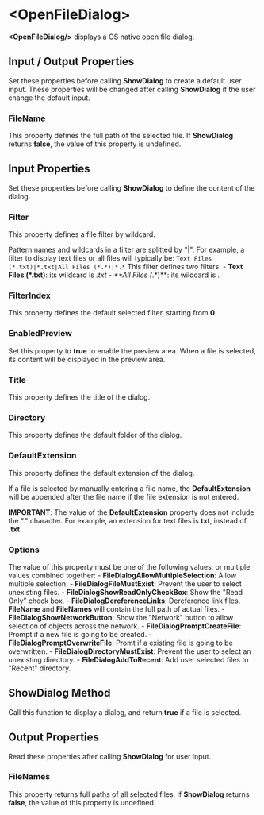 # \<OpenFileDialog\>

**\<OpenFileDialog/\>** displays a OS native open file dialog.

## Input / Output Properties

Set these properties before calling **ShowDialog** to create a default user input. These properties will be changed after calling **ShowDialog** if the user change the default input.

### FileName

This property defines the full path of the selected file. If **ShowDialog** returns **false**, the value of this property is undefined.

## Input Properties

Set these properties before calling **ShowDialog** to define the content of the dialog.

### Filter

This property defines a file filter by wildcard.

Pattern names and wildcards in a filter are splitted by "|". For example, a filter to display text files or all files will typically be: ``` Text Files (*.txt)|*.txt|All Files (*.*)|*.* ``` This filter defines two filters: - **Text Files (*.txt)**: its wildcard is *.txt - **All Files (*.*)**: its wildcard is *.*

### FilterIndex

This property defines the default selected filter, starting from **0**.

### EnabledPreview

Set this property to **true** to enable the preview area. When a file is selected, its content will be displayed in the preview area.

### Title

This property defines the title of the dialog.

### Directory

This property defines the default folder of the dialog.

### DefaultExtension

This property defines the default extension of the dialog.

If a file is selected by manually entering a file name, the **DefaultExtension** will be appended after the file name if the file extension is not entered.

**IMPORTANT**: The value of the **DefaultExtension** property does not include the "." character. For example, an extension for text files is **txt**, instead of **.txt**.

### Options

The value of this property must be one of the following values, or multiple values combined together: - **FileDialogAllowMultipleSelection**: Allow multiple selection. - **FileDialogFileMustExist**: Prevent the user to select unexisting files. - **FileDialogShowReadOnlyCheckBox**: Show the "Read Only" check box. - **FileDialogDereferenceLinks**: Dereference link files. **FileName** and **FileNames** will contain the full path of actual files. - **FileDialogShowNetworkButton**: Show the "Network" button to allow selection of objects across the network. - **FileDialogPromptCreateFile**: Prompt if a new file is going to be created. - **FileDialogPromptOverwriteFile**: Promt if a existing file is going to be overwritten. - **FileDialogDirectoryMustExist**: Prevent the user to select an unexisting directory. - **FileDialogAddToRecent**: Add user selected files to "Recent" directory.

## ShowDialog Method

Call this function to display a dialog, and return **true** if a file is selected.

## Output Properties

Read these properties after calling **ShowDialog** for user input.

### FileNames

This property returns full paths of all selected files. If **ShowDialog** returns **false**, the value of this property is undefined.

